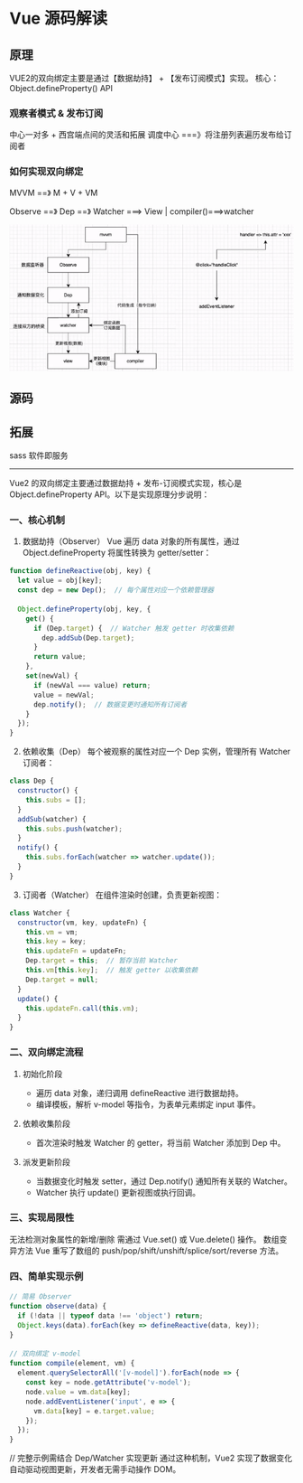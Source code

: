 # Vue 源码解读

## 原理

VUE2的双向绑定主要是通过【数据劫持】 + 【发布订阅模式】实现。
核心：Object.defineProperty() API

### 观察者模式 & 发布订阅

中心一对多 + 西宫端点间的灵活和拓展
调度中心 ===》将注册列表遍历发布给订阅者

### 如何实现双向绑定

MVVM ==》  M + V + VM

Observe ==》 Dep  ==》 Watcher ===> View
|
compiler()===>watcher


![双向绑定实现原理](<effectImgs/Vue 源码解读/image.png>)

## 源码




## 拓展

sass  软件即服务



------
Vue2 的双向绑定主要通过数据劫持 + 发布-订阅模式实现，核心是 Object.defineProperty API。以下是实现原理分步说明：

### 一、核心机制
1. 数据劫持（Observer）
Vue 遍历 data 对象的所有属性，通过 Object.defineProperty 将属性转换为 getter/setter：

```javascript
function defineReactive(obj, key) {
  let value = obj[key];
  const dep = new Dep();  // 每个属性对应一个依赖管理器
  
  Object.defineProperty(obj, key, {
    get() {
      if (Dep.target) {  // Watcher 触发 getter 时收集依赖
        dep.addSub(Dep.target);
      }
      return value;
    },
    set(newVal) {
      if (newVal === value) return;
      value = newVal;
      dep.notify();  // 数据变更时通知所有订阅者
    }
  });
}
```
2. 依赖收集（Dep）
每个被观察的属性对应一个 Dep 实例，管理所有 Watcher 订阅者：

```javascript
class Dep {
  constructor() {
    this.subs = [];
  }
  addSub(watcher) {
    this.subs.push(watcher);
  }
  notify() {
    this.subs.forEach(watcher => watcher.update());
  }
}
```
3. 订阅者（Watcher）
在组件渲染时创建，负责更新视图：

```javascript
class Watcher {
  constructor(vm, key, updateFn) {
    this.vm = vm;
    this.key = key;
    this.updateFn = updateFn;
    Dep.target = this;  // 暂存当前 Watcher
    this.vm[this.key];  // 触发 getter 以收集依赖
    Dep.target = null;
  }
  update() {
    this.updateFn.call(this.vm);
  }
}
```
### 二、双向绑定流程
1. 初始化阶段

	* 遍历 data 对象，递归调用 defineReactive 进行数据劫持。
	* 编译模板，解析 v-model 等指令，为表单元素绑定 input 事件。

2. 依赖收集阶段

	* 首次渲染时触发 Watcher 的 getter，将当前 Watcher 添加到 Dep 中。

3. 派发更新阶段

	* 当数据变化时触发 setter，通过 Dep.notify() 通知所有关联的 Watcher。
	* Watcher 执行 update() 更新视图或执行回调。
### 三、实现局限性
无法检测对象属性的新增/删除
需通过 Vue.set() 或 Vue.delete() 操作。
数组变异方法
Vue 重写了数组的 push/pop/shift/unshift/splice/sort/reverse 方法。
### 四、简单实现示例
```javascript
// 简易 Observer
function observe(data) {
  if (!data || typeof data !== 'object') return;
  Object.keys(data).forEach(key => defineReactive(data, key));
}

// 双向绑定 v-model
function compile(element, vm) {
  element.querySelectorAll('[v-model]').forEach(node => {
    const key = node.getAttribute('v-model');
    node.value = vm.data[key];
    node.addEventListener('input', e => {
      vm.data[key] = e.target.value;
    });
  });
}
```
// 完整示例需结合 Dep/Watcher 实现更新
通过这种机制，Vue2 实现了数据变化自动驱动视图更新，开发者无需手动操作 DOM。